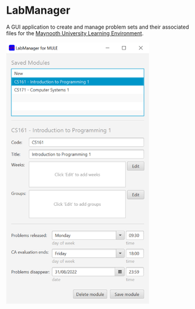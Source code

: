 # LabManager
A GUI application to create and manage problem sets and their associated files for the [Maynooth University Learning Environment](https://mural.maynoothuniversity.ie/13386/).
<br/><br/>
<img src="src/media/screenshot3.png" alt="screenshot" height="700"/>
